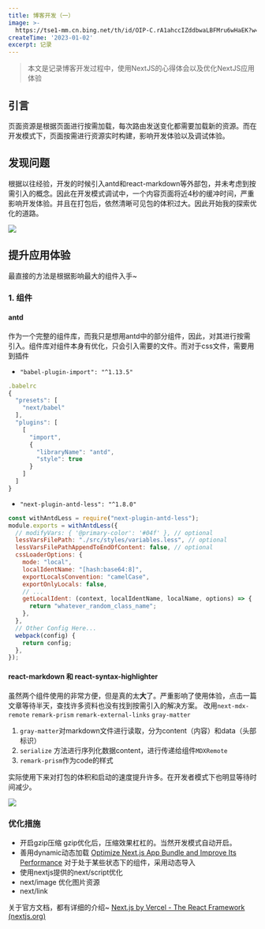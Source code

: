 ```yaml
---
title: 博客开发（一）
image: >-
  https://tse1-mm.cn.bing.net/th/id/OIP-C.rA1ahccIZddbwaLBFMru6wHaEK?w=294&h=180&c=7&r=0&o=5&dpr=1.5&pid=1.7
createTime: '2023-01-02'
excerpt: 记录
---
```

> 本文是记录博客开发过程中，使用NextJS的心得体会以及优化NextJS应用体验

## 引言
页面资源是根据页面进行按需加载，每次路由发送变化都需要加载新的资源。而在开发模式下，页面按需进行资源实时构建，影响开发体验以及调试体验。

## 发现问题
根据以往经验，开发的时候引入antd和react-markdown等外部包，并未考虑到按需引入的概念。因此在开发模式调试中，一个内容页面将近4秒的缓冲时间，严重影响开发体验。并且在打包后，依然清晰可见包的体积过大。因此开始我的探索优化的道路。

![](http://lstmforecast.top/mark/20221231095600.png)

## 提升应用体验
最直接的方法是根据影响最大的组件入手~

### 1. 组件
#### antd
作为一个完整的组件库，而我只是想用antd中的部分组件，因此，对其进行按需引入。组件库对组件本身有优化，只会引入需要的文件。而对于css文件，需要用到插件   
- ` "babel-plugin-import": "^1.13.5" `
``` js
.babelrc
{
  "presets": [
    "next/babel"
  ],
  "plugins": [
    [
      "import",
      {
        "libraryName": "antd",
        "style": true
      }
    ]
  ]
}
```
- `"next-plugin-antd-less": "^1.8.0"`
``` js
const withAntdLess = require("next-plugin-antd-less");
module.exports = withAntdLess({
  // modifyVars: { '@primary-color': '#04f' }, // optional
  lessVarsFilePath: "./src/styles/variables.less", // optional
  lessVarsFilePathAppendToEndOfContent: false, // optional
  cssLoaderOptions: {
    mode: "local",
    localIdentName: "[hash:base64:8]",
    exportLocalsConvention: "camelCase",
    exportOnlyLocals: false,
    // ...
    getLocalIdent: (context, localIdentName, localName, options) => {
      return "whatever_random_class_name";
    },
  },
  // Other Config Here...
  webpack(config) {
    return config;
  },
});
```

#### react-markdown 和 react-syntax-highlighter
虽然两个组件使用的非常方便，但是真的太**大**了。严重影响了使用体验，点击一篇文章等待半天，查找许多资料也没有找到按需引入的解决方案。
改用`next-mdx-remote` `remark-prism` `remark-external-links` `gray-matter`
1. `gray-matter`对markdown文件进行读取，分为content（内容）和data（头部标识）
2. `serialize` 方法进行序列化数据content，进行传递给组件`MDXRemote`
3. `remark-prism`作为code的样式

实际使用下来对打包的体积和启动的速度提升许多。在开发者模式下也明显等待时间减少。

![](http://lstmforecast.top/mark/20221231160827.png) 

### 优化措施
- 开启gzip压缩
	gzip优化后，压缩效果杠杠的。当然开发模式自动开启。
- 善用dynamic动态加载 [Optimize Next.js App Bundle and Improve Its Performance](https://www.syncfusion.com/blogs/post/optimize-next-js-app-bundle-improve-its-performance.aspx)
	对于处于某些状态下的组件，采用动态导入
- 使用nextjs提供的next/script优化
- next/image 优化图片资源
- next/link

关于官方文档，都有详细的介绍~ [Next.js by Vercel - The React Framework (nextjs.org)](https://nextjs.org/)
